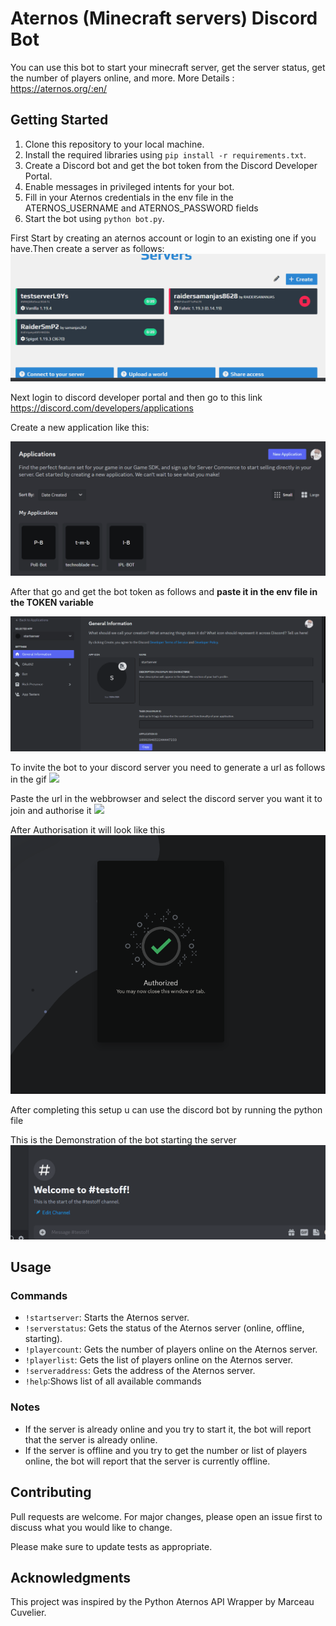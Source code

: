 # Aternos (Minecraft servers) Discord Bot

You can use this bot to start your minecraft server, get the server status, get the number of players online, and more.
More Details : https://aternos.org/:en/

## Getting Started

1. Clone this repository to your local machine.
2. Install the required libraries using `pip install -r requirements.txt`.
3. Create a Discord bot and get the bot token from the Discord Developer Portal.
4. Enable messages in privileged intents for your bot.
5. Fill in your Aternos credentials in the env file in the ATERNOS_USERNAME and ATERNOS_PASSWORD fields
6. Start the bot using `python bot.py`.

First Start by creating an aternos account or login to an existing one if you have.Then create a server as follows:
![](https://github.com/siddvish21/assets/blob/main/How_to_create_server.gif)

Next login to discord developer portal and then go to this link https://discord.com/developers/applications


Create a new application like this:

![](https://github.com/siddvish21/assets/blob/main/create_application_discord.gif)


After that go and get the bot token as follows and **paste it in the env file in the TOKEN variable**

![](https://github.com/siddvish21/assets/blob/main/bot_token_reset.gif)


To invite the bot to your discord server you need to generate a url as follows in the gif
![](https://github.com/siddvish21/assets/blob/main/url_generate_discord-bot.gif)

Paste the url in the webbrowser and select the discord server you want it to join and authorise it 
![](https://github.com/siddvish21/assets/blob/main/authorisation_from_link.gif)

After Authorisation it will look like this
![](https://github.com/siddvish21/assets/blob/main/authorised.PNG)

After completing this setup u can use the discord bot by running the python file

This is the Demonstration of the bot starting the server
![](https://github.com/siddvish21/assets/blob/main/server_start_demonstration.gif)

## Usage

### Commands

- `!startserver`: Starts the Aternos server.
- `!serverstatus`: Gets the status of the Aternos server (online, offline, starting).
- `!playercount`: Gets the number of players online on the Aternos server.
- `!playerlist`: Gets the list of players online on the Aternos server.
- `!serveraddress`: Gets the address of the Aternos server.
- `!help`:Shows list of all available commands

### Notes

- If the server is already online and you try to start it, the bot will report that the server is already online.
- If the server is offline and you try to get the number or list of players online, the bot will report that the server is currently offline.

## Contributing

Pull requests are welcome. For major changes, please open an issue first to discuss what you would like to change.

Please make sure to update tests as appropriate.


## Acknowledgments

This project was inspired by the Python Aternos API Wrapper by Marceau Cuvelier.
